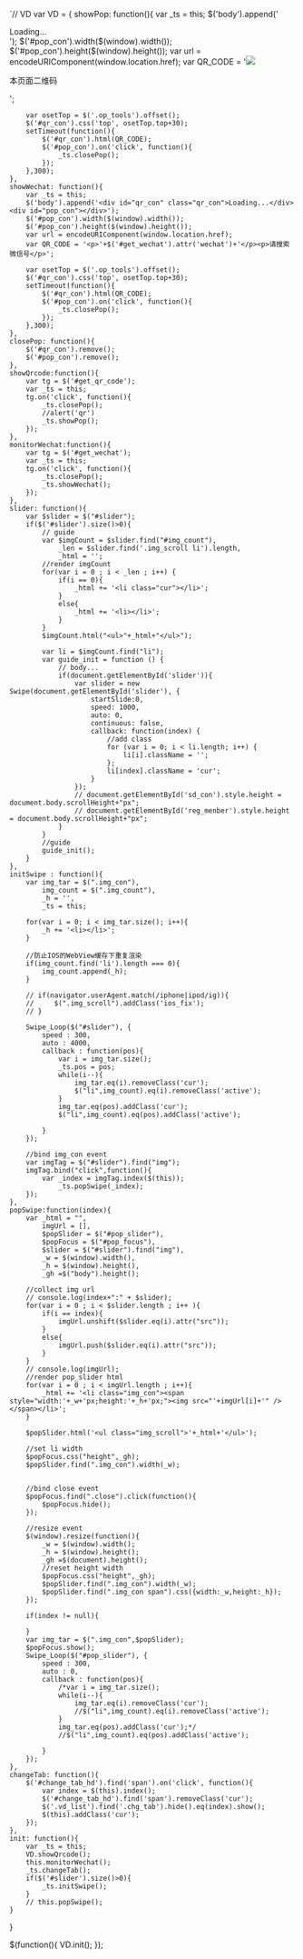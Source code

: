 `// VD
var VD = {
	showPop: function(){
		var _ts = this;
		$('body').append('<div id="qr_con" class="qr_con">Loading...</div><div id="pop_con"></div>');
		$('#pop_con').width($(window).width());
		$('#pop_con').height($(window).height());
		var url = encodeURIComponent(window.location.href);
		var QR_CODE = '<img src="http://www.zhanyou8.com/index.php?m=content&c=index&a=qrcode&url='+url+'&width=200&height=200"/><p>本页面二维码</p>';

		var osetTop = $('.op_tools').offset();
		$('#qr_con').css('top', osetTop.top+30);
		setTimeout(function(){
			$('#qr_con').html(QR_CODE);
			$('#pop_con').on('click', function(){
				_ts.closePop();
			});
		},300);
	},
    showWechat: function(){
        var _ts = this;
        $('body').append('<div id="qr_con" class="qr_con">Loading...</div><div id="pop_con"></div>');
        $('#pop_con').width($(window).width());
        $('#pop_con').height($(window).height());
        var url = encodeURIComponent(window.location.href);
        var QR_CODE = '<p>'+$('#get_wechat').attr('wechat')+'</p><p>请搜索微信号</p>';

        var osetTop = $('.op_tools').offset();
        $('#qr_con').css('top', osetTop.top+30);
        setTimeout(function(){
            $('#qr_con').html(QR_CODE);
            $('#pop_con').on('click', function(){
                _ts.closePop();
            });
        },300);
    },
	closePop: function(){
		$('#qr_con').remove();
		$('#pop_con').remove();
	},
	showQrcode:function(){
		var tg = $('#get_qr_code');
		var _ts = this;
		tg.on('click', function(){
			_ts.closePop();
			//alert('qr')
			_ts.showPop();
		});
	},
    monitorWechat:function(){
        var tg = $('#get_wechat');
        var _ts = this;
        tg.on('click', function(){
            _ts.closePop();
            _ts.showWechat();
        });
    },
	slider: function(){
		var $slider = $("#slider");
		if($('#slider').size()>0){
			// guide
			var $imgCount = $slider.find("#img_count"),
				_len = $slider.find('.img_scroll li').length,
				_html = '';
			//render imgCount
			for(var i = 0 ; i < _len ; i++) {
				if(i == 0){
					_html += '<li class="cur"></li>';
				}
				else{
					_html += '<li></li>';
				}
			}
			$imgCount.html("<ul>"+_html+"</ul>");

			var li = $imgCount.find("li");
			var guide_init = function () {
			    // body...
			    if(document.getElementById('slider')){
			        var slider = new Swipe(document.getElementById('slider'), {
			            startSlide:0,
			            speed: 1000,
			            auto: 0,
			            continuous: false,
			            callback: function(index) {
			                //add class
			                for (var i = 0; i < li.length; i++) {
			                    li[i].className = '';
			                };
			                li[index].className = 'cur';
			            }
			        });
			        // document.getElementById('sd_con').style.height = document.body.scrollHeight+"px";
			        // document.getElementById('reg_menber').style.height = document.body.scrollHeight+"px";
			    }
			}
			//guide
			guide_init();
		}
	},
	initSwipe : function(){
        var img_tar = $(".img_con"),
            img_count = $(".img_count"),
            _h = '',
            _ts = this;

        for(var i = 0; i < img_tar.size(); i++){
            _h += '<li></li>';
        }
        
        //防止IOS的WebView缓存下重复渲染
        if(img_count.find('li').length === 0){
            img_count.append(_h);
        }

        // if(navigator.userAgent.match(/iphone|ipod/ig)){
        //     $(".img_scroll").addClass('ios_fix');
        // }

        Swipe_Loop($("#slider"), {
            speed : 300,
            auto : 4000,
            callback : function(pos){
                var i = img_tar.size();
                _ts.pos = pos;
                while(i--){
                    img_tar.eq(i).removeClass('cur');
                    $("li",img_count).eq(i).removeClass('active');
                }
                img_tar.eq(pos).addClass('cur');
                $("li",img_count).eq(pos).addClass('active');

            }
        });

        //bind img_con event
        var imgTag = $("#slider").find("img");
        imgTag.bind("click",function(){
        	var _index = imgTag.index($(this));
        		_ts.popSwipe(_index);
        });
    },	
    popSwipe:function(index){
    	var _html = "",
    	    imgUrl = [],
    		$popSlider = $("#pop_slider"),
    		$popFocus = $("#pop_focus"),
    		$slider = $("#slider").find("img"),
    		_w = $(window).width(),
    		_h = $(window).height(),
    		_gh =$("body").height();

    	//collect img url
    	// console.log(index+":" + $slider);
    	for(var i = 0 ; i < $slider.length ; i++ ){
    		if(i == index){
    			imgUrl.unshift($slider.eq(i).attr("src"));
    		}
    		else{
    			imgUrl.push($slider.eq(i).attr("src"));
    		}    		
    	}
    	// console.log(imgUrl);
    	//render pop_slider html
    	for(var i = 0 ; i < imgUrl.length ; i++){
    		_html += '<li class="img_con"><span style="width:'+_w+'px;height:'+_h+'px;"><img src="'+imgUrl[i]+'" /></span></li>';
    	}

    	$popSlider.html('<ul class="img_scroll">'+_html+'</ul>');

    	//set li width
    	$popFocus.css("height",_gh);
    	$popSlider.find(".img_con").width(_w);


    	//bind close event
    	$popFocus.find(".close").click(function(){
    		$popFocus.hide();
    	});

    	//resize event
    	$(window).resize(function(){
    		_w = $(window).width();
    		_h = $(window).height();
    		_gh =$(document).height();
    		//reset height width
    		$popFocus.css("height",_gh);
    		$popSlider.find(".img_con").width(_w);
    		$popSlider.find(".img_con span").css({width:_w,height:_h});
    	});

    	if(index != null){
    		
    	}
    	var img_tar = $(".img_con",$popSlider);
    	$popFocus.show();
    	Swipe_Loop($("#pop_slider"), {
            speed : 300,
            auto : 0,
            callback : function(pos){
                /*var i = img_tar.size();
                while(i--){
                    img_tar.eq(i).removeClass('cur');
                    //$("li",img_count).eq(i).removeClass('active');
                }
                img_tar.eq(pos).addClass('cur');*/
                //$("li",img_count).eq(pos).addClass('active');

            }
        });
    },
    changeTab: function(){
        $('#change_tab_hd').find('span').on('click', function(){
            var index = $(this).index();
            $('#change_tab_hd').find('span').removeClass('cur');
            $('.vd_list').find('.chg_tab').hide().eq(index).show();
            $(this).addClass('cur');
        });
    },
    init: function(){
        var _ts = this;
        VD.showQrcode();
        this.monitorWechat();
        _ts.changeTab();
        if($('#slider').size()>0){
            _ts.initSwipe();
        }
        // this.popSwipe();
    }
}
    
$(function(){
    VD.init();
});
